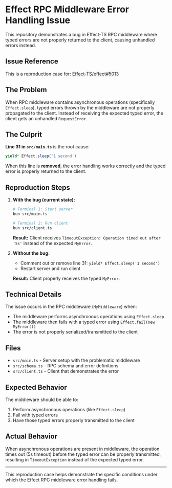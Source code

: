 # Effect RPC Middleware Error Handling Issue

This repository demonstrates a bug in Effect-TS RPC middleware where typed errors are not properly returned to the client, causing unhandled errors instead.

## Issue Reference

This is a reproduction case for: [Effect-TS/effect#5013](https://github.com/Effect-TS/effect/issues/5013)

## The Problem

When RPC middleware contains asynchronous operations (specifically `Effect.sleep`), typed errors thrown by the middleware are not properly propagated to the client. Instead of receiving the expected typed error, the client gets an unhandled `RequestError`.

## The Culprit

**Line 31 in `src/main.ts`** is the root cause:

```typescript
yield* Effect.sleep('1 second')
```

When this line is **removed**, the error handling works correctly and the typed error is properly returned to the client.

## Reproduction Steps

1. **With the bug (current state):**
   ```bash
   # Terminal 1: Start server
   bun src/main.ts
   
   # Terminal 2: Run client
   bun src/client.ts
   ```
   
   **Result:** Client receives `TimeoutException: Operation timed out after '5s'` instead of the expected `MyError`.

2. **Without the bug:**
   - Comment out or remove line 31: `yield* Effect.sleep('1 second')`
   - Restart server and run client
   
   **Result:** Client properly receives the typed `MyError`.

## Technical Details

The issue occurs in the RPC middleware (`MyMiddleware`) when:
- The middleware performs asynchronous operations using `Effect.sleep`
- The middleware then fails with a typed error using `Effect.fail(new MyError())`
- The error is not properly serialized/transmitted to the client

## Files

- `src/main.ts` - Server setup with the problematic middleware
- `src/schema.ts` - RPC schema and error definitions  
- `src/client.ts` - Client that demonstrates the error

## Expected Behavior

The middleware should be able to:
1. Perform asynchronous operations (like `Effect.sleep`)
2. Fail with typed errors
3. Have those typed errors properly transmitted to the client

## Actual Behavior

When asynchronous operations are present in middleware, the operation times out (5s timeout) before the typed error can be properly transmitted, resulting in `TimeoutException` instead of the expected typed error.

---

This reproduction case helps demonstrate the specific conditions under which the Effect RPC middleware error handling fails.
